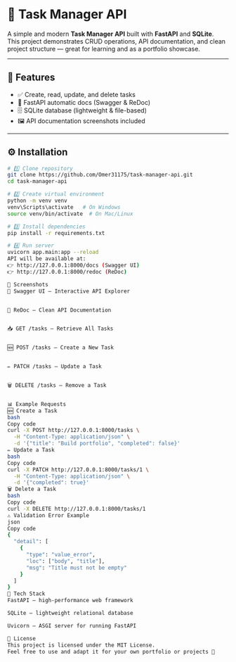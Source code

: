 # 📝 Task Manager API

A simple and modern **Task Manager API** built with **FastAPI** and **SQLite**.  
This project demonstrates CRUD operations, API documentation, and clean project structure — great for learning and as a portfolio showcase.

---

## 🚀 Features
- ✅ Create, read, update, and delete tasks  
- 📂 FastAPI automatic docs (Swagger & ReDoc)  
- 🗄️ SQLite database (lightweight & file-based)  
- 🖼️ API documentation screenshots included  

---

## ⚙️ Installation

```bash
# 1️⃣ Clone repository
git clone https://github.com/Omer31175/task-manager-api.git
cd task-manager-api

# 2️⃣ Create virtual environment
python -m venv venv
venv\Scripts\activate   # On Windows
source venv/bin/activate  # On Mac/Linux

# 3️⃣ Install dependencies
pip install -r requirements.txt

# 4️⃣ Run server
uvicorn app.main:app --reload
API will be available at:
👉 http://127.0.0.1:8000/docs (Swagger UI)
👉 http://127.0.0.1:8000/redoc (ReDoc)

📸 Screenshots
🧭 Swagger UI — Interactive API Explorer


📘 ReDoc — Clean API Documentation


📥 GET /tasks — Retrieve All Tasks


🆕 POST /tasks — Create a New Task


✏️ PATCH /tasks — Update a Task


🗑️ DELETE /tasks — Remove a Task


📊 Example Requests
🆕 Create a Task
bash
Copy code
curl -X POST http://127.0.0.1:8000/tasks \
  -H "Content-Type: application/json" \
  -d '{"title": "Build portfolio", "completed": false}'
✏️ Update a Task
bash
Copy code
curl -X PATCH http://127.0.0.1:8000/tasks/1 \
  -H "Content-Type: application/json" \
  -d '{"completed": true}'
🗑️ Delete a Task
bash
Copy code
curl -X DELETE http://127.0.0.1:8000/tasks/1
⚠️ Validation Error Example
json
Copy code
{
  "detail": [
    {
      "type": "value_error",
      "loc": ["body", "title"],
      "msg": "Title must not be empty"
    }
  ]
}
📌 Tech Stack
FastAPI — high-performance web framework

SQLite — lightweight relational database

Uvicorn — ASGI server for running FastAPI

📜 License
This project is licensed under the MIT License.
Feel free to use and adapt it for your own portfolio or projects 🚀





